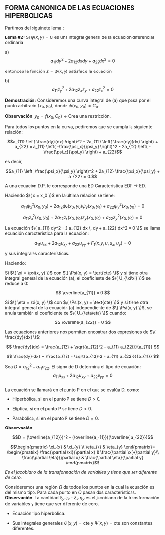 ## FORMA CANONICA DE LAS ECUACIONES HIPERBOLICAS ##

Partimos del siguinete lema :  

**Lema #2:** Si $\psi(x, y) = C$ es una integral general de la ecuación
diferencial ordinaria

a)  $$a_{11}dy^2 - 2a_{12}dxdy + a_{22}dx^2 = 0$$

entonces la función $z = \psi(x, y)$ satisface la ecuación

b)  $$a_{11} z_y^2 + 2a_{12} z_x z_y + a_{22} z_x^2 = 0$$

**Demostración:** Consideremos una curva integral de (a) que pasa por el
punto arbitrario $(x_0, y_0)$, donde $\psi(x_0, y_0) = C_0$.

**Observación:** $y_0 = f(x_0, C_0)$ $\rightarrow$ Crea una restricción.

Para todos los puntos en la curva, pediremos que se cumpla la siguiente
relación:

$$a_{11} \left( \frac{dy}{dx} \right)^2 - 2a_{12} \left( \frac{dy}{dx} \right) + a_{22} = a_{11} \left( -\frac{\psi_x}{\psi_y} \right)^2 - 2a_{12} \left( -\frac{\psi_x}{\psi_y} \right) + a_{22}$$

es decir,

$$a_{11} \left( \frac{\psi_x}{\psi_y} \right)^2 + 2a_{12} \frac{\psi_x}{\psi_y} + a_{22} = 0.$$


A una ecuación D.P. le corresponde una ED Característica EDP → ED.

Haciendo $\( x = x_0 \)$ en la última relación se tiene:

$$
a_{11} \psi^2_x(x_0, y_0) + 2 a_{12} \psi_x(x_0, y_0) \psi_y(x_0, y_0) + a_{22} \psi^2_y(x_0, y_0) = 0
$$

$$
a_{11} z^2_x(x_0, y_0) + 2 a_{12} z_x(x_0, y_0) z_y(x_0, y_0) + a_{22} z^2_y(x_0, y_0) = 0
$$

La ecuación $\( a_{11} dy^2 - 2 a_{12} dx \, dy + a_{22} dx^2 = 0 \)$ se llama ecuación característica para la ecuación:

$$
a_{11} u_{xx} + 2 a_{12} u_{xy} + a_{22} u_{yy} + F_1(x, y, u, u_x, u_y) = 0
$$

y sus integrales características.

Haciendo:

Si $\( \xi = \psi(x, y) \)$ con $\( \Psi(x, y) = \text{cte} \)$ y si tiene otra integral general de la ecuación (a), el coeficiente de $\( U_{\xi\xi} \)$ se reduce a 0:

$$
\overline{a_{11}} = 0
$$

Si $\( \eta = \xi(x, y) \)$ con $\( \Psi(x, y) = \text{cte} \)$ y si tiene otra integral general de la ecuación (a) independiente de $\( \Psi(x, y) \)$, se anula también el coeficiente de $\( U_{\eta\eta} \)$ cuando:

$$
\overline{a_{22}} = 0
$$

Las ecuaciones anteriores nos permiten encontrar dos expresiones de $\( \frac{dy}{dx} \)$:

$$
\frac{dy}{dx} = \frac{a_{12} + \sqrt{a_{12}^2 - a_{11} a_{22}}}{a_{11}}
$$

$$
\frac{dy}{dx} = \frac{a_{12} - \sqrt{a_{12}^2 - a_{11} a_{22}}}{a_{11}}
$$




Sea $D = a_{12}^2 - a_{11} a_{22}$. El signo de D determina el tipo de
ecuación: $$a_{11} u_{xx} + 2 a_{12} u_{xy} + a_{22} u_{yy}  = 0$$\
La ecuación se llamará en el punto P en el que se evalúa D, como:

-   Hiperbólica, si en el punto P se tiene $D > 0$.

-   Elíptica, si en el punto P se tiene $D < 0$.

-   Parabólica, si en el punto P se tiene $D = 0$.

**Observación:**

$$D = (\overline{a_{12}})^2 - (\overline{a_{11}})(\overline{ a_{22}})$$

$$\begin{pmatrix}
    \xi_{x} & \xi_{y} \\
    \eta_{x} & \eta_{y}
\end{pmatrix}=
\begin{pmatrix}
    \frac{\partial \xi}{\partial x} & \frac{\partial \xi}{\partial y}\\
    \frac{\partial \eta}{\partial x} & \frac{\partial \eta}{\partial y}
\end{pmatrix}$$

*Es el jacobiano de la transformación de variables y tiene que ser
diferente de cero.*

Consideremos una región $\Omega$ de todos los puntos en la cual la
ecuación es del mismo tipo. Para cada punto en $\Omega$ pasan dos
características.\
**Observación:** La cantidad $\xi_y$ $\eta_x$ - $\xi_x$ $\eta_y$ es el
jacobiano de la transformación de variables y tiene que ser diferente de
cero.

-   Ecuación tipo hiperbólica.

-   Sus integrales generales $\Phi(x,y) = \text{cte}$ y
    $\Psi(x,y) = \text{cte}$ son constantes diferentes.
